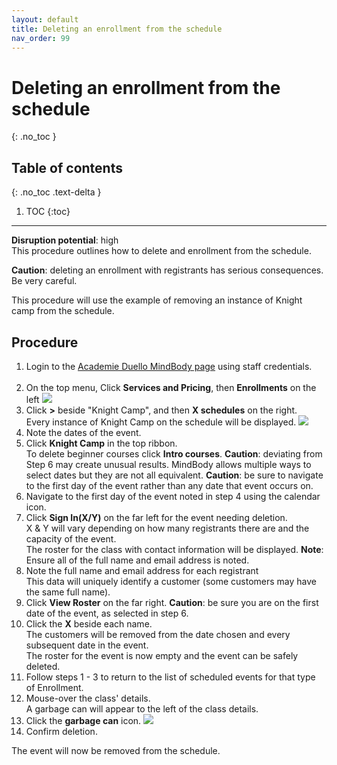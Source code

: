 ```yaml
---
layout: default
title: Deleting an enrollment from the schedule
nav_order: 99
---
```


# Deleting an enrollment from the schedule
{: .no_toc }

## Table of contents
{: .no_toc .text-delta }

1. TOC
{:toc}
---
**Disruption potential**: high  
This procedure outlines how to delete and enrollment from the schedule.
 
**Caution**: deleting an enrollment with registrants has serious consequences. Be very careful.

This procedure will use the example of removing an instance of Knight camp from the schedule.

## Procedure

1. Login to the [Academie Duello MindBody page](https://clients.mindbodyonline.com/LoginLaunch?studioid=154406) using staff credentials. <br><br>
2. On the top menu, Click **Services and Pricing**, then **Enrollments** on the left
[<img src="http://github.com/clintonbf/Lynns-and-Clints-doc-project/blob/gh-pages/assets/images/create-event-2.png" />](http://github.com/clintonbf/Lynns-and-Clints-doc-project/blob/gh-pages/assets/images/create-event-2.png)
3. Click **>** beside "Knight Camp", and then **X schedules** on the right.  
Every instance of Knight Camp on the schedule will be displayed.
[<img src="http://github.com/clintonbf/Lynns-and-Clints-doc-project/blob/gh-pages/assets/images/create-event-3.png" />](http://github.com/clintonbf/Lynns-and-Clints-doc-project/blob/gh-pages/assets/images/create-event-3.png)
4. Note the dates of the event.
5. Click **Knight Camp** in the top ribbon.
[]()  
To delete beginner courses click **Intro courses**.
**Caution**: deviating from Step 6 may create unusual results. MindBody allows multiple ways to select dates but they are not all equivalent.
**Caution**: be sure to navigate to the first day of the event rather than any date that event occurs on.
6. Navigate to the first day of the event noted in step 4 using the calendar icon.
[]()
7. Click **Sign In(X/Y)** on the far left for the event needing deletion.  
X & Y will vary depending on how many registrants there are and the capacity of the event.  
The roster for the class with contact information will be displayed.
[]()
**Note**: Ensure all of the full name and email address is noted.
8. Note the full name and email address for each registrant  
This data will uniquely identify a customer (some customers may have the same full name).
[]()
9. Click **View Roster** on the far right.
[]()
**Caution**: be sure you are on the first date of the event, as selected in step 6.
10. Click the **X** beside each name.  
The customers will be removed from the date chosen and every subsequent date in the event.
[]()  
The roster for the event is now empty and the event can be safely deleted.
11. Follow steps 1 - 3 to return to the list of scheduled events for that type of Enrollment.
12. Mouse-over the class' details.  
A garbage can will appear to the left of the class details.
13. Click the **garbage can** icon.
![](http://github.com/clintonbf/Lynns-and-Clints-doc-project/blob/gh-pages/assets/images/block-copy-delete-1.png?raw=true)
14. Confirm deletion.

The event will now be removed from the schedule.
